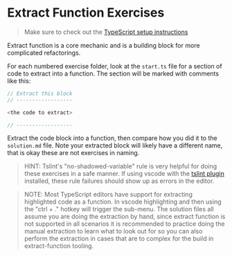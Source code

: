 # Extract Function Exercises

> Make sure to check out the [TypeScript setup instructions](../../readme.md)

Extract function is a core mechanic and is a building block for more complicated refactorings.

For each numbered exercise folder, look at the `start.ts` file for a section of code to extract into a function. The section will be marked with comments like this:

```ts
// Extract this block
// ------------------

<the code to extract>

// ------------------
```

Extract the code block into a function, then compare how you did it to the `solution.md` file. Note your extracted block will likely have a different name, that is okay these are not exercises in naming.

> HINT: Tslint's "no-shadowed-variable" rule is very helpful for doing these exercises in a safe manner. If using vscode with the [tslint plugin](https://marketplace.visualstudio.com/items?itemName=eg2.tslint) installed, these rule failures should show up as errors in the editor.

> NOTE: Most TypeScript editors have support for extracting highlighted code as a function. In vscode highlighting and then using the "ctrl + ." hotkey will trigger the sub-menu. The solution files all assume you are doing the extraction by hand, since extract function is not supported in all scenarios it is recommended to practice doing the manual extraction to learn what to look out for so you can also perform the extraction in cases that are to complex for the build in extract-function tooling.
